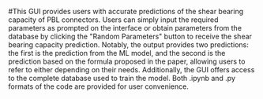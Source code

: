 #This GUI provides users with accurate predictions of the shear bearing capacity of PBL connectors. Users can simply input the required parameters as prompted on the interface or obtain parameters from the database by clicking the "Random Parameters" button to receive the shear bearing capacity prediction. Notably, the output provides two predictions: the first is the prediction from the ML model, and the second is the prediction based on the formula proposed in the paper, allowing users to refer to either depending on their needs. Additionally, the GUI offers access to the complete database used to train the model.
Both .ipynb and .py formats of the code are provided for user convenience.
